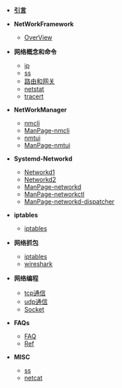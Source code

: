 - [**引言**](/)

- **NetWorkFramework**

  - [OverView](OverView) 

- **网络概念和命令**

  - [ip](ip)
  - [ss](ss)
  - [路由和网关](gateway)
  - [netstat](netstat)
  - [tracert](tracert)
  
  
- **NetWorkManager**

  - [nmcli](nmcli)
  - [ManPage-nmcli](Man/ManPage-nmcli)
  - [nmtui](nmtui)
  - [ManPage-nmtui](Man/ManPage-nmtui)
  
- **Systemd-Networkd**

  - [Networkd1](systemd-network)
  - [Networkd2](systemd-network2)
  - [ManPage-networkd](Man/ManPage-systemd-network)
  - [ManPage-networkctl](Man/ManPage-networkctl)
  - [ManPage-networkd-dispatcher](Man/ManPage-networkd-dispatcher)  
  
  
- **iptables**

  - [iptables](iptables)	

- **网络抓包**

  - [iptables](tcpdump)
  -	[wireshark](wireshark)
  

- **网络编程**

  - [tcp通信](netprogramming/TCP)
  - [udp通信](netprogramming/UDP)
  - [Socket](netprogramming/Socket)

- **FAQs**

  - [FAQ](faq)
  -	[Ref](ref)
  
- **MISC**

  - [ss](misc/ss)
  -	[netcat](misc/netcat)
  